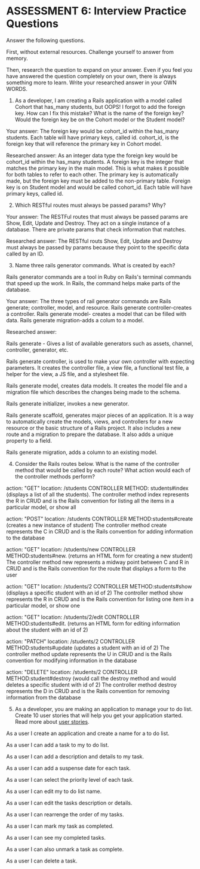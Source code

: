 # ASSESSMENT 6: Interview Practice Questions
Answer the following questions.

First, without external resources. Challenge yourself to answer from memory.

Then, research the question to expand on your answer. Even if you feel you have answered the question completely on your own, there is always something more to learn. Write your researched answer in your OWN WORDS.

1. As a developer, I am creating a Rails application with a model called Cohort that has_many students, 
but OOPS! I forgot to add the foreign key. 
How can I fix this mistake? What is the name of the foreign key? 
Would the foreign key be on the Cohort model or the Student model?

  Your answer: The foreign key would be cohort_id within the has_many students. 
  Each table will have primary keys, called id. 
  cohort_id, is the foreign key that will reference the primary key in Cohort model.

  Researched answer: As an integer data type the foreign key would be cohort_id within the has_many students.
  A foreign key is the integer that matches the primary key in the main model. 
  This is what makes it possible for both tables to refer to each other. 
  The primary key is automatically made, but the foreign key must be added to the non-primary table. 
  Foreign key is on Student model and would be called cohort_id. Each table will have primary keys, called id. 

 
2. Which RESTful routes must always be passed params? Why?

  Your answer: The RESTFul routes that must always be passed params are Show, Edit, Update and Destroy. 
  They act on a single instance of a database. There are private params that check information that matches. 

  Researched answer: The RESTful routs Show, Edit, Update and Destroy must always be passed by params 
  because they point to the specific data called by an ID.


3. Name three rails generator commands. What is created by each?

Rails generator commands are a tool in Ruby on Rails's terminal commands that speed up the work. 
In Rails, the command helps make parts of the database.

  Your answer: The three types of rail generator commands are Rails generate; controller, model, and resource.
   Rails generate controller-creates a controller.
   Rails generate model- creates a model that can be filled with data. 
   Rails generate migration-adds a colum to a model.

  Researched answer: 

Rails generate - Gives a list of available generators such as assets, channel, controller, generator, etc. 

Rails generate controller, is used to make your own controller with expecting parameters. 
It creates the controller file, a view file, a functional test file, a helper for the view, a JS file, and a stylesheet file. 

Rails generate model, creates data models. It creates the model file and a migration file which describes the changes being made to the schema. 

Rails generate initializer, invokes a new generator. 

Rails generate scaffold, generates major pieces of an application.
It is a way to automatically create the models, views, and controllers for a new resource or the basic structure of a Rails project. 
It also includes a new route and a migration to prepare the database. It also adds a unique property to a field. 

Rails generate migration, adds a column to an existing model.

4. Consider the Rails routes below. What is the name of the controller method that would be called by each route? What action would each of the controller methods perform?

                                                
action: "GET"    location: /students            CONTROLLER METHOD: students#index  (displays a list of all the students). 
The controller method index represents the R in CRUD and is the Rails convention for listing all the items in a particular model, or show all

action: "POST"   location: /students             CONTROLLER METHOD:students#create (creates a new instance of student)
The controller method create represents the C in CRUD and is the Rails convention for adding information to the database

action: "GET"    location: /students/new         CONTROLLER METHOD:students#new. (returns an HTML form for creating a new student)
The controller method new represents a midway point between C and R in CRUD and is the Rails convention for the route that displays a form to the user

action: "GET"    location: /students/2           CONTROLLER METHOD:students#show (displays a specific student with an id of 2)
The controller method show represents the R in CRUD and is the Rails convention for listing one item in a particular model, or show one

action: "GET"    location: /students/2/edit      CONTROLLER METHOD:students#edit. (returns an HTML form for editing information about the student with an id of 2)

action: "PATCH"  location: /students/2           CONTROLLER METHOD:students#update (updates a student with an id of 2)
The controller method update represents the U in CRUD and is the Rails convention for modifying information in the database

action: "DELETE" location: /students/2           CONTROLLER METHOD:student#destroy (would call the destroy method and would deletes a specific student with id of 2)
The controller method destroy represents the D in CRUD and is the Rails convention for removing information from the database


5. As a developer, you are making an application to manage your to do list.
 Create 10 user stories that will help you get your application started.
  Read more about [user stories](https://www.atlassian.com/agile/project-management/user-stories).

As a user I create an application and create a name for a to do list.

As a user I can add a task to my to do list.

As a user I can add a description and details to my task.

As a user I can add a suspense date for each task.

As a user I can select the priority level of each task.

As a user I can edit my to do list name.

As a user I can edit the tasks description or details.

As a user I can rearrenge the order of my tasks.

As a user I can mark my task as completed.

As a user I can see my completed tasks.

As a user I can also unmark a task as complete.

As a user I can delete a task. 
















